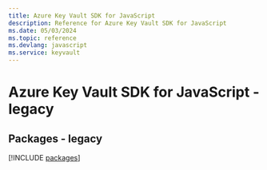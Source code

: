 ```yaml
---
title: Azure Key Vault SDK for JavaScript
description: Reference for Azure Key Vault SDK for JavaScript
ms.date: 05/03/2024
ms.topic: reference
ms.devlang: javascript
ms.service: keyvault
---
```

# Azure Key Vault SDK for JavaScript - legacy
## Packages - legacy
[!INCLUDE [packages](key-vault-index.md)]